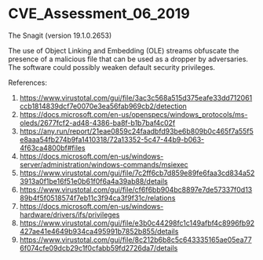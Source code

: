 # CVE_Assessment_06_2019

The Snagit (version 19.1.0.2653)

The use of Object Linking and Embedding (OLE) streams obfuscate the presence of a malicious file that can be used as a dropper by adversaries. The software could possibly weaken default security privileges.

References:

1. https://www.virustotal.com/gui/file/3ac3c568a515d375eafe33dd712061ccb1814839dcf7e0070e3ea56fab969cb2/detection 
2. https://docs.microsoft.com/en-us/openspecs/windows_protocols/ms-oleds/2677fcf2-ad48-4386-ba8f-b1b7baf4c02f 
3. https://any.run/report/21eae0859c24faadbfd93be6b809b0c465f7a55f5e8aaa54fb274b9fa1410318/72a13352-5c47-44b9-b063-4f63ca4800bf#files  
4. https://docs.microsoft.com/en-us/windows-server/administration/windows-commands/msiexec 
5. https://www.virustotal.com/gui/file/7c2ff6cb7d859e89fe6faa3cd834a523913a0f1be16f51e0b61f0f6a4a39ab88/details 
6. https://www.virustotal.com/gui/file/cf6f6bb904bc8897e7de57337f0d1389b4f5f0518574f7eb11c3f94ca3f9f31c/relations 
7. https://docs.microsoft.com/en-us/windows-hardware/drivers/ifs/privileges
8. https://www.virustotal.com/gui/file/e3b0c44298fc1c149afbf4c8996fb92427ae41e4649b934ca495991b7852b855/details 
9. https://www.virustotal.com/gui/file/8c212b6b8c5c643335165ae05ea776f074cfe09dcb29c1f0cfabb59fd2726da7/details 


